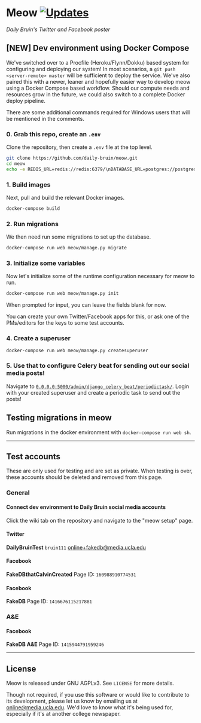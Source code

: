 # Meow [![Updates](https://pyup.io/repos/github/daily-bruin/meow/shield.svg)](https://pyup.io/repos/github/daily-bruin/meow/)

_Daily Bruin's Twitter and Facebook poster_

## [NEW] Dev environment using Docker Compose

We've switched over to a Procfile (Heroku/Flynn/Dokku) based system for
configuring and deploying our system! In most scenarios, a
`git push <server-remote> master` will be sufficient to deploy the service.
We've also paired this with a newer, leaner and hopefully easier way to develop
meow using a Docker Compose based workflow. Should our compute needs and
resources grow in the future, we could also switch to a complete Docker deploy
pipeline.

There are some additional commands required for Windows users that will be
mentioned in the comments.

### 0. Grab this repo, create an `.env`

Clone the repository, then create a `.env` file at the top level.

```bash
git clone https://github.com/daily-bruin/meow.git
cd meow
echo -e REDIS_URL=redis://redis:6379/\nDATABASE_URL=postgres://postgres@db:5432/postgres > meow/.env
```

### 1. Build images

Next, pull and build the relevant Docker images.

```bash
docker-compose build
```

### 2. Run migrations

We then need run some migrations to set up the database.

```bash
docker-compose run web meow/manage.py migrate
```

### 3. Initialize some variables

Now let's initialize some of the runtime configuration necessary for meow to
run.

```bash
docker-compose run web meow/manage.py init
```

When prompted for input, you can leave the fields blank for now.

You can create your own Twitter/Facebook apps for this, or ask one of the
PMs/editors for the keys to some test accounts.

### 4. Create a superuser

```
docker-compose run web meow/manage.py createsuperuser
```

### 5. Use that to configure Celery beat for sending out our social media posts!

Navigate to
[`0.0.0.0:5000/admin/django_celery_beat/periodictask/`](0.0.0.0:5000/admin/django_celery_beat/periodictask/).
Login with your created superuser and create a periodic task to send out the
posts!

## Testing migrations in meow

Run migrations in the docker environment with `docker-compose run web sh`.

---

## Test accounts

These are only used for testing and are set as private. When testing is over,
these accounts should be deleted and removed from this page.

### General

#### Connect dev environment to Daily Bruin social media accounts

Click the wiki tab on the repository and navigate to the "meow setup" page.

#### Twitter

**DailyBruinTest** `bruin111` online+fakedb@media.ucla.edu

#### Facebook

**FakeDBthatCalvinCreated** Page ID: `160988910774531`

#### Facebook

**FakeDB** Page ID: `1416676115217881`

### A&E

#### Facebook

**FakeDB A&E** Page ID: `1415944791959246`

---

## License

Meow is released under GNU AGPLv3. See `LICENSE` for more details.

Though not required, if you use this software or would like to contribute to its
development, please let us know by emailing us at online@media.ucla.edu. We'd
love to know what it's being used for, especially if it's at another college
newspaper.
